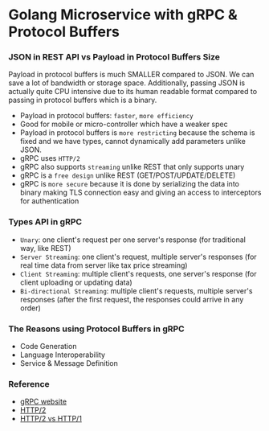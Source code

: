 # Golang Microservice with gRPC & Protocol Buffers

### JSON in REST API vs Payload in Protocol Buffers Size

Payload in protocol buffers is much SMALLER compared to JSON. We can save a lot of bandwidth or storage space.
Additionally, passing JSON is actually quite CPU intensive due to its human readable format compared to passing in protocol buffers which is a binary.

- Payload in protocol buffers: `faster`, `more efficiency`
- Good for mobile or micro-controller which have a weaker spec
- Payload in protocol buffers is `more restricting` because the schema is fixed and we have types, cannot dynamically add parameters unlike JSON.
- gRPC uses `HTTP/2`
- gRPC also supports `streaming` unlike REST that only supports unary
- gRPC is a `free design` unlike REST (GET/POST/UPDATE/DELETE)
- gRPC is `more secure` because it is done by serializing the data into binary making TLS connection easy and giving an access to interceptors for authentication

### Types API in gRPC

- `Unary`: one client's request per one server's response (for traditional way, like REST)
- `Server Streaming`: one client's request, multiple server's responses (for real time data from server like tax price streaming)
- `Client Streaming`: multiple client's requests, one server's response (for client uploading or updating data)
- `Bi-directional Streaming`: multiple client's requests, multiple server's responses (after the first request, the responses could arrive in any order)

### The Reasons using Protocol Buffers in gRPC

- Code Generation
- Language Interoperability
- Service & Message Definition

### Reference

- [gRPC website](https://grpc.io/)
- [HTTP/2](https://http2.github.io/)
- [HTTP/2 vs HTTP/1](https://imagekit.io/demo/http2-vs-http1)
